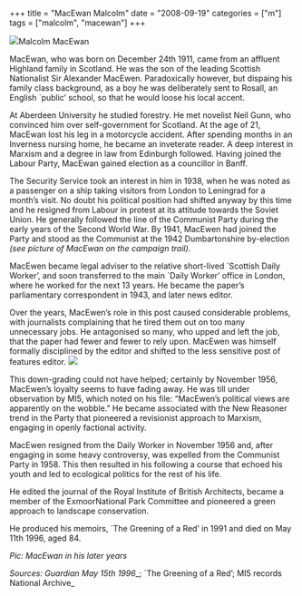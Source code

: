 +++
title = "MacEwan Malcolm"
date = "2008-09-19"
categories = ["m"]
tags = ["malcolm", "macewan"]
+++

![](http://79.170.40.183/grahamstevenson.me.uk/images/stories/macewan%20dunbartonshire%201941.jpg)Malcolm MacEwan

MacEwan, who was born on December 24th 1911, came from an affluent Highland family in Scotland. He was the son of the leading Scottish Nationalist Sir Alexander MacEwen. Paradoxically however, but dispaing his family class background, as a boy he was deliberately sent to Rosall, an English \`public’ school, so that he would loose his local accent.

At Aberdeen University he studied forestry. He met novelist Neil Gunn, who convinced him over self-government for Scotland. At the age of 21, MacEwan lost his leg in a motorcycle accident. After spending months in an Inverness nursing home, he became an inveterate reader. A deep interest in Marxism and a degree in law from Edinburgh followed. Having joined the Labour Party, MacEwan gained election as a councillor in Banff.

The Security Service took an interest in him in 1938, when he was noted as a passenger on a ship taking visitors from London to Leningrad for a month’s visit. No doubt his political position had shifted anyway by this time and he resigned from Labour in protest at its attitude towards the Soviet Union. He generally followed the line of the Communist Party during the early years of the Second World War. By 1941, MacEwen had joined the Party and stood as the Communist at the 1942 Dumbartonshire by-election _(see picture of MacEwan on the campaign trail)_.

MacEwen became legal adviser to the relative short-lived \`Scottish Daily Worker’, and soon transferred to the main \`Daily Worker’ office in London, where he worked for the next 13 years. He became the paper’s parliamentary correspondent in 1943, and later news editor. 

Over the years, MacEwen’s role in this post caused considerable problems, with journalists complaining that he tired them out on too many unnecessary jobs. He antagonised so many, who upped and left the job, that the paper had fewer and fewer to rely upon. MacEwen was himself formally disciplined by the editor and shifted to the less sensitive post of features editor. ![](http://79.170.40.183/grahamstevenson.me.uk/images/stories/MacEwan%20Malcolm.jpg) 

This down-grading could not have helped; certainly by November 1956, MacEwen’s loyalty seems to have fading away. He was till under observation by MI5, which noted on his file: “MacEwen’s political views are apparently on the wobble.” He became associated with the New Reasoner trend in the Party that pioneered a revisionist approach to Marxism, engaging in openly factional activity. 

MacEwen resigned from the Daily Worker in November 1956 and, after engaging in some heavy controversy, was expelled from the Communist Party in 1958. This then resulted in his following a course that echoed his youth and led to ecological politics for the rest of his life.

He edited the journal of the Royal Institute of British Architects, became a member of the ExmoorNational Park Committee and pioneered a green approach to landscape conservation. 

He produced his memoirs, \`The Greening of a Red’ in 1991 and died on May 11th 1996, aged 84.

_Pic: MacEwan in his later years_

_Sources: Guardian_ _May 15th 1996__; \`The Greening of a Red’; MI5 records National Archive_
